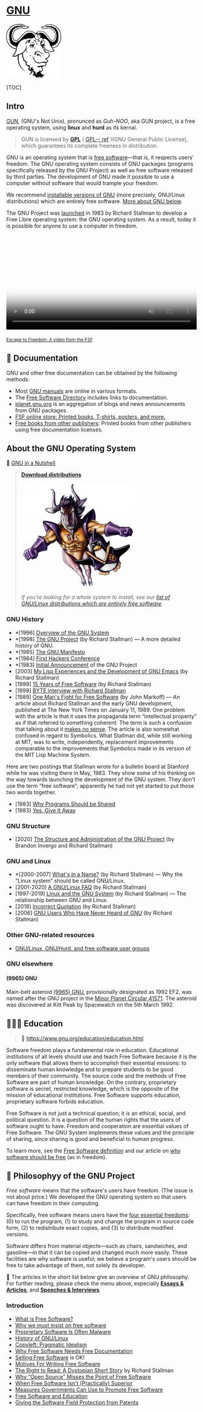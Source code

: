 # [GNU](https://www.gnu.org)

![ [A GNU head] ](../../../../../Assets/Pics/heckert_gnu.transp.small.png)



[TOC]



## Intro

[GUN](https://www.gnu.org), (GNU's Not Unix), pronunced as *Guh-NOO*, aka GUN project, is a free operating system, using **linux** and **hurd** as its kernal. 

> GUN is licensed by [**GPL**](https://zhuanlan.zhihu.com/p/123268399) ( [GPL-- ref](https://zh.wikipedia.org/wiki/GNU通用公共许可证) )(GNU General Public License), which guarantees its complete freeness in distribution.

GNU is an operating system that is [free software](https://www.gnu.org/philosophy/free-sw.html)—that is, it respects users' freedom. The GNU operating system consists of GNU packages (programs specifically released by the GNU Project) as well as free software released by third parties. The development of GNU made it possible to use a computer without software that would trample your freedom.

We recommend [installable versions of GNU](https://www.gnu.org/distros/free-distros.html) (more precisely, GNU/Linux distributions) which are entirely free software. [More about GNU below](https://www.gnu.org/#More-GNU).

The GNU Project was [launched](https://www.gnu.org/gnu/initial-announcement.html) in 1983 by Richard Stallman to develop a Free Libre operating system: the GNU operating system. As a result, today it is possible for anyone to use a computer in freedom.



<video width="100%" controls="controls" crossorigin="anonymous" poster="https://static.gnu.org/nosvn/videos/escape-to-freedom/thumbnails/festival.jpeg">
<source src="https://static.gnu.org/nosvn/videos/escape-to-freedom/videos/escape-to-freedom-720p.webm" type="video/webm">
<source src="https://static.gnu.org/nosvn/videos/escape-to-freedom/videos/escape-to-freedom-720p.ogv" type="video/ogg">
<source src="https://static.gnu.org/nosvn/videos/escape-to-freedom/videos/escape-to-freedom-720p.mp4" type="video/mp4">
<track kind="subtitles" label="English" srclang="en" src="https://static.gnu.org/nosvn/videos/escape-to-freedom/captions/escape-to-freedom_en.vtt" default="default">
<track kind="subtitles" label="Spanish" srclang="es" src="https://static.gnu.org/nosvn/videos/escape-to-freedom/captions/escape-to-freedom_es.vtt">
<track kind="subtitles" label="French" srclang="fr" src="/server/banners/escape-to-freedom_fr.vtt">
<track kind="subtitles" label="Chinese" srclang="zh" src="https://static.gnu.org/nosvn/videos/escape-to-freedom/captions/escape-to-freedom_zh.vtt">
</video>

<small><a href="https://www.fsf.org/blogs/community/help-others-find-free-software-watch-and-share-escape-to-freedom">
Escape to Freedom: A video from the FSF</a></small>



## 📜 Docuumentation

GNU and other free documentation can be obtained by the following methods:

- Most [GNU manuals](https://www.gnu.org/manual/manual.html) are online in various formats.
- The [Free Software Directory](https://directory.fsf.org/wiki/Main_Page) includes links to documentation.
- [planet.gnu.org](https://planet.gnu.org/) is an aggregation of blogs and news announcements from GNU packages.
- [FSF online store: Printed books, T-shirts, posters, and more.](https://shop.fsf.org/)
- [Free books from other publishers](https://www.gnu.org/doc/other-free-books.html): Printed books from other publishers using free documentation licenses.



## About the GNU Operating System

:link: [GNU in a Nutshell](https://www.gnu.org/gnu/about-gnu.html)



> [**Download distributions**](https://httpie.io/docs/cli/usage)
>
> ![ GNU and Linux](../../../../../Assets/Pics/gnu-and-penguin-color-300x276.jpg)
>
> *If you're looking for a whole system to install, see our [list of GNU/Linux distributions which are entirely free software](https://www.gnu.org/distros/free-distros.html).*



### GNU History

- *[1996] [Overview of the GNU System](https://www.gnu.org/gnu/gnu-history.html)
- *[1998] [The GNU Project](https://www.gnu.org/gnu/thegnuproject.html) (by Richard Stallman) — A more detailed history of GNU.
- *[1985] [The GNU Manifesto](https://www.gnu.org/gnu/manifesto.html)
- *[1984] [First Hackers Conference](https://www.gnu.org/gnu/first-hackers-conference-1984.html)
- *[1983] [Initial Announcement](https://www.gnu.org/gnu/initial-announcement.html) of the GNU Project
- [2003] [My Lisp Experiences and the Development of GNU Emacs](https://www.gnu.org/gnu/rms-lisp.html) (by Richard Stallman)
- [1999] [15 Years of Free Software](https://www.gnu.org/philosophy/15-years-of-free-software.html) (by Richard Stallman)
- [1999] [BYTE interview with Richard Stallman](https://www.gnu.org/gnu/byte-interview.html)
- [1989] [One Man's Fight for Free Software](https://web.archive.org/web/20210820153013/https://www.nytimes.com/1989/01/11/business/business-technology-one-man-s-fight-for-free-software.html) (by John Markoff) — An article about Richard Stallman and the early GNU development, published at The New York Times on January 11, 1989. One problem with the article is that it uses the propaganda term “intellectual property” as if that referred to something coherent. The term is such a confusion that talking about it [makes no sense](https://www.gnu.org/philosophy/not-ipr.html). The article is also somewhat confused in regard to Symbolics. What Stallman did, while still working at MIT, was to write, independently, replacement improvements comparable to the improvements that Symbolics made in its version of the MIT Lisp Machine System.

Here are two postings that Stallman wrote for a bulletin board at Stanford while he was visiting there in May, 1983. They show some of his thinking on the way towards launching the development of the GNU system. They don't use the term “free software”; apparently he had not yet started to put those two words together.

- [1983] [Why Programs Should be Shared](https://www.gnu.org/gnu/why-programs-should-be-shared.html)
- [1983] [Yes, Give It Away](https://www.gnu.org/gnu/yes-give-it-away.html)

### GNU Structure

- [2020] [The Structure and Administration of the GNU Project](https://www.gnu.org/gnu/gnu-structure.html) (by Brandon Invergo and Richard Stallman)

### GNU and Linux

- *[2000-2007] [What's in a Name?](https://www.gnu.org/gnu/why-gnu-linux.html) (by Richard Stallman) — Why the “Linux system” should be called GNU/Linux.
- [2001-2020] [A GNU/Linux FAQ](https://www.gnu.org/gnu/gnu-linux-faq.html) (by Richard Stallman)
- [1997-2019] [Linux and the GNU System](https://www.gnu.org/gnu/linux-and-gnu.html) (by Richard Stallman) — The relationship between GNU and Linux.
- [2018] [Incorrect Quotation](https://www.gnu.org/gnu/incorrect-quotation.html) (by Richard Stallman)
- [2006] [GNU Users Who Have Never Heard of GNU](https://www.gnu.org/gnu/gnu-users-never-heard-of-gnu.html) (by Richard Stallman)

### Other GNU-related resources

- [GNU/Linux, GNU/Hurd, and free software user groups](http://libreplanet.org/wiki/Group_list)

### GNU elsewhere

#### (9965) GNU

Main-belt asteroid [(9965) GNU](https://www.minorplanetcenter.net/db_search/show_object?object_id=9965), provisionally designated as 1992 EF2, was named after the GNU project in the [Minor Planet Circular 41571](https://www.minorplanetcenter.net/iau/ECS/MPCArchive/2000/MPC_20001111.pdf). The asteroid was discovered at Kitt Peak by Spacewatch on the 5th March 1992.



## 👩🏼‍🏫 Education

> :link: <https://www.gnu.org/education/education.html>



Software freedom plays a fundamental role in education. Educational institutions of all levels should use and teach Free Software because it is the only software that allows them to accomplish their essential missions: to disseminate human knowledge and to prepare students to be good members of their community. The source code and the methods of Free Software are part of human knowledge. On the contrary, proprietary software is secret, restricted knowledge, which is the opposite of the mission of educational institutions. Free Software supports education, proprietary software forbids education.

Free Software is not just a technical question; it is an ethical, social, and political question. It is a question of the human rights that the users of software ought to have. Freedom and cooperation are essential values of Free Software. The GNU System implements these values and the principle of sharing, since sharing is good and beneficial to human progress.

To learn more, see the [Free Software definition](https://www.gnu.org/philosophy/free-sw.html) and our article on [why software should be free](https://www.gnu.org/philosophy/shouldbefree.html) (as in freedom).



## 🧐 Philosophyy of the GNU Project

*Free software* means that the software's users have freedom. (The issue is not about price.) We developed the GNU operating system so that users can have freedom in their computing.

Specifically, free software means users have the [four essential freedoms](https://www.gnu.org/philosophy/free-sw.html): (0) to run the program, (1) to study and change the program in source code form, (2) to redistribute exact copies, and (3) to distribute modified versions.

Software differs from material objects—such as chairs, sandwiches, and gasoline—in that it can be copied and changed much more easily. These facilities are why software is useful; we believe a program's users should be free to take advantage of them, not solely its developer.

:link: The articles in the short list below give an overview of GNU philosophy. For further reading, please check the menu above, especially **[Essays & Articles](https://www.gnu.org/philosophy/essays-and-articles.html)**, and **[Speeches & Interviews](https://www.gnu.org/philosophy/speeches-and-interviews.html)**.



### Introduction

- [What is Free Software?](https://www.gnu.org/philosophy/free-sw.html)
- [Why we must insist on free software](https://www.gnu.org/philosophy/free-software-even-more-important.html)
- [Proprietary Software Is Often Malware](https://www.gnu.org/proprietary/proprietary.html)
- [History of GNU/Linux](https://www.gnu.org/gnu/gnu.html)
- [Copyleft: Pragmatic Idealism](https://www.gnu.org/philosophy/pragmatic.html)
- [Why Free Software Needs Free Documentation](https://www.gnu.org/philosophy/free-doc.html)
- [Selling Free Software](https://www.gnu.org/philosophy/selling.html) is OK!
- [Motives For Writing Free Software](https://www.gnu.org/philosophy/fs-motives.html)
- [The Right to Read: A Dystopian Short Story](https://www.gnu.org/philosophy/right-to-read.html) by Richard Stallman
- [Why “Open Source” Misses the Point of Free Software](https://www.gnu.org/philosophy/open-source-misses-the-point.html)
- [When Free Software Isn't (Practically) Superior](https://www.gnu.org/philosophy/when-free-software-isnt-practically-superior.html)
- [Measures Governments Can Use to Promote Free Software](https://www.gnu.org/philosophy/government-free-software.html)
- [Free Software and Education](https://www.gnu.org/education/education.html)
- [Giving the Software Field Protection from Patents](https://www.gnu.org/philosophy/limit-patent-effect.html)

